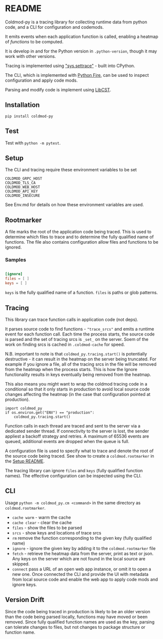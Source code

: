 # README

Coldmod-py is a tracing library for collecting runtime data from python code, and a CLI for configuration and codemods.

It emits events when each application function is called, enabling a heatmap of _functions_ to be computed.

It is develop in and for the Python version in `.python-version`, though it may work with other versions.

Tracing is implemented using  ["sys.settrace"](https://docs.python.org/3/library/sys.html?highlight=settrace#sys.settrace) - built into CPython.

The CLI, which is implemented with [Python Fire](https://github.com/google/python-fire), can be used to inspect configuration and apply code mods.

Parsing and modify code is implement using [LibCST](https://github.com/Instagram/LibCST).


## Installation

`pip install coldmod-py`

## Test

Test with `python -m pytest`.

## Setup

The CLI and tracing require these environment variables to be set

```
COLDMOD_GRPC_HOST
COLDMOD_TLS_CA
COLDMOD_WEB_HOST
COLDMOD_API_KEY
COLDMOD_INSECURE
```

See Env.md for details on how these environment variables are used.

## Rootmarker

A file marks the root of the application code being traced. This is used to determine which files to trace and to determine the fully qualified name of functions. The file also contains configuration allow files and functions to be ignored.

### Samples
```toml

[ignore]
files = [ ]
keys = [ ]

```

`keys` is the fully qualified name of a function. `files` is paths or glob patterns.


## Tracing

This library can trace function calls in application code (not deps).

It parses source code to find functions - `"trace_srcs"` and emits a runtime event for each function call. Each time the process starts, the source code is parsed and the set of tracing srcs is `_set_` on the server. Soem of the work on finding srcs is cached in `.coldmod-cache` for speed.

N.B. important to note is that `coldmod_py.tracing.start()` is potentially destructive - it can result in the heatmap on the server being truncated. For example if you ignore a file, all of the tracing srcs in the file will be removed from the heatmap when the process starts. This is how the Ignore functionality results in keys eventually being removed from the heatmap.

This also means you might want to wrap the coldmod tracing code in a conditional so that it only starts in production to avoid local source code changes affecting the heatmap (in the case that configuration pointed at production).

```
import coldmod_py
if os.environ.get("ENV") == "production":
    coldmod_py.tracing.start()
```

Function calls in each thread are traced and sent to the server via a dedicated sender thread. If connectivity to the server is lost, the sender appliest a backoff strategy and retries. A maximum of 65536 events are queued, additional events are dropped when the queue is full.

A configuration file is used to specify what to trace and denote the root of the source code being traced. See show to create a `coldmod.rootmarker` in the [Setup README](../README.md).

The tracing library can ignore `files` and `keys` (fully qualified function names). The effective configuration can be inspected using the CLI.


## CLI

Usage `python -m coldmod_py.cm <command>` in the same directory as `coldmod.rootmarker`.

* `cache warm` - warm the cache
* `cache clear` - clear the cache
* `files` - show the files to be parsed
* `srcs` - show keys and locations of trace srcs
* `rm` remove the function corresponding to the given key (fully qualified name)
* `ignore` - ignore the given key by adding it to the `coldmod.rootmarker` file
* `fetch` - retrieve the heatmap data from the server, print as text or json. Any keys on the server which are not found in the local source are skipped.
* `connect` pass a URL of an open web app instance, or omit it to open a new one. Once connected the CLI and provide the UI with metadata from local source code and enable the web app to apply code mods and ignore keys.

## Version Drift

Since the code being traced in production is likely to be an older version than the code being parsed locally, functions may have moved or been removed.
Since fully qualified function names are used as the key, parsing can tolerate changes to files, but not changes to package structure or function name.
